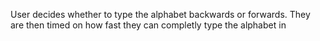 User decides whether to type the alphabet backwards or forwards. They are then timed on how fast they can completly type the alphabet in

